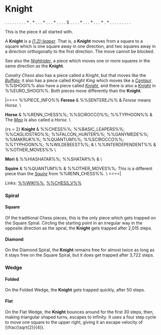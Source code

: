 # Knight

<div class = "movement">
. . . . . . .
. . * . * . .
. * . . . * .
. . . S . . .
. * . . . * .
. . * . * . .
. . . . . . .
</div>

This is the piece it all started with.

A **Knight** is a [*(1,2)-leaper*](leapers.html#basic_leapers).
That is, a **Knight** moves from a square
to a square which is one square away in one direction, and two squares away
in a direction orthogonally to the first direction. The move cannot
be blocked.

See also the [*Nightrider*](nightrider.html), a piece which moves
one or more squares in the same direction as the **Knight**.

*Cavalry Chess* also has a piece called a *Knight*, but that moves 
like the [*Buffalo*](buffalo.html); it also has a piece called
*Knight King* which moves like a [*Centaur*](centaur.html).
%%SHOGI%% also have a piece
called [*Knight*](shogi_knight.html), and there is also a 
[*Knight*](knight_euro.html) in %%EURO_SHOGI%%. Both pieces move
differently than the **Knight**.

|====
 %%PIECE_INFO%%
  **Ferese**
& %%SENTEREJ%%
& *Ferese* means *Horse*. \\

  **Horse**
& %%RENN_CHESS%%; %%SCIROCCO%%; %%TYPHOON%%
& The [*Mao*](mao.html) is also called a *Horse*. \\

  {rs = 2} **Knight**
& %%CHESS%%; %%BASIC_LEAPERS%%; %%CAGLIOSTRO%%; %%FALCON_HUNTER%%;
  %%GANYMEDE%%;<br>
  %%MAKRUK%%; %%QUANTUM%%; %%SCIROCCO%%; %%TYPHOON%%; %%WILDEBEEST%%;
& \\
  %%INTERDEPENDENT%%
& %%OTHER_MOVES%% \\

  **Mori**
& %%HIASHATAR%%; %%SHATAR%%
& \\

  **Squire**
& %%QUANTUM%%
& %%OTHER_MOVES%%; This is a different piece than the
  [*Squire*](squire.html) from %%RENN_CHESS%%. \\
====|

Links: [%%WIKI%%](#wiki:Knight_(chess)),
       [%%CHESS_V%%](#piece:knight)

### Spiral

#### Square

Of the traditional Chess pieces, this is the only piece which gets
trapped on the Square Spiral. Circling the starting point in an irregular
way in the opposite direction as the spiral, the **Knight** gets
trapped after 2,015 steps.

#### Diamond

On the Diamond Spiral, the **Knight** remains free for almost twice
as long as it stays free on the Square Spiral, but it does get
trapped after 3,722 steps.

### Wedge

#### Folded

On the Folded Wedge, the **Knight** gets trapped quickly, after 50 steps. 

#### Flat

On the Flat Wedge, the **Knight** bounces around for the first 30 steps,
then, making triangular shaped turns, escapes to infinity. It uses
a four step cycle to move one square to the upper right, giving it
an escape velocity of \(\frac{\sqrt{2}}{4}\).
